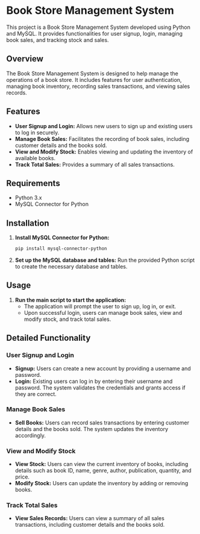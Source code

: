 # Book Store Management System

This project is a Book Store Management System developed using Python and MySQL. It provides functionalities for user signup, login, managing book sales, and tracking stock and sales.

## Overview

The Book Store Management System is designed to help manage the operations of a book store. It includes features for user authentication, managing book inventory, recording sales transactions, and viewing sales records.

## Features

- **User Signup and Login:** Allows new users to sign up and existing users to log in securely.
- **Manage Book Sales:** Facilitates the recording of book sales, including customer details and the books sold.
- **View and Modify Stock:** Enables viewing and updating the inventory of available books.
- **Track Total Sales:** Provides a summary of all sales transactions.

## Requirements

- Python 3.x
- MySQL Connector for Python

## Installation

1. **Install MySQL Connector for Python:**
    ```bash
    pip install mysql-connector-python
    ```

2. **Set up the MySQL database and tables:**
    Run the provided Python script to create the necessary database and tables.

## Usage

1. **Run the main script to start the application:**
    - The application will prompt the user to sign up, log in, or exit.
    - Upon successful login, users can manage book sales, view and modify stock, and track total sales.

## Detailed Functionality

### User Signup and Login

- **Signup:** Users can create a new account by providing a username and password.
- **Login:** Existing users can log in by entering their username and password. The system validates the credentials and grants access if they are correct.

### Manage Book Sales

- **Sell Books:** Users can record sales transactions by entering customer details and the books sold. The system updates the inventory accordingly.

### View and Modify Stock

- **View Stock:** Users can view the current inventory of books, including details such as book ID, name, genre, author, publication, quantity, and price.
- **Modify Stock:** Users can update the inventory by adding or removing books.

### Track Total Sales

- **View Sales Records:** Users can view a summary of all sales transactions, including customer details and the books sold.
